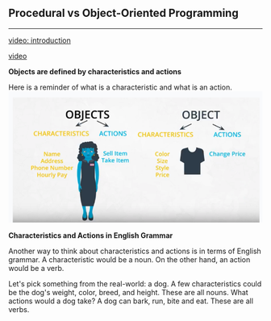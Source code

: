 Procedural vs Object-Oriented Programming
---
---
[video: introduction](https://www.youtube.com/watch?v=5DfFaAl1Wmc)

[video](https://www.youtube.com/watch?v=psXD_J8FnCQ)

**Objects are defined by characteristics and actions**

Here is a reminder of what is a characteristic and what is an action.
![what_is_object](Images/what_is_object.png)

**Characteristics and Actions in English Grammar**

Another way to think about characteristics and actions is in terms of English grammar. A characteristic would be a noun. On the other hand, an action would be a verb.

Let's pick something from the real-world: a dog. A few characteristics could be the dog's weight, color, breed, and height. These are all nouns. What actions would a dog take? A dog can bark, run, bite and eat. These are all verbs.
